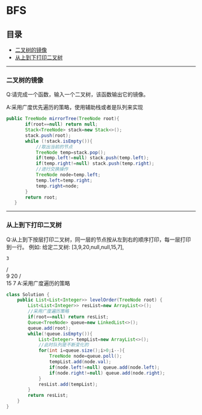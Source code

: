 # BFS

## 目录

* [二叉树的镜像](#二叉树的镜像)
* [从上到下打印二叉树](#从上到下打印二叉树)

---

 ### 二叉树的镜像
 Q:请完成一个函数，输入一个二叉树，该函数输出它的镜像。
 
 A:采用广度优先遍历的策略，使用辅助栈或者是队列来实现
 
 ```java
 public TreeNode mirrorTree(TreeNode root){
        if(root==null) return null;
        Stack<TreeNode> stack=new Stack<>();
        stack.push(root);
        while (!stack.isEmpty()){
            //取出当前的节点
            TreeNode temp=stack.pop();
            if(temp.left!=null) stack.push(temp.left);
            if(temp.right!=null) stack.push(temp.right);
            //进行交换操作
            TreeNode node=temp.left;
            temp.left=temp.right;
            temp.right=node;
        }
        return root;
    }
 ```
---
### 从上到下打印二叉树
Q:从上到下按层打印二叉树，同一层的节点按从左到右的顺序打印，每一层打印到一行。
例如:
给定二叉树: [3,9,20,null,null,15,7],

    3
   / \
  9  20
    /  \
   15   7
A:采用广度遍历的策略
```java
class Solution {
    public List<List<Integer>> levelOrder(TreeNode root) {
        List<List<Integer>> resList=new ArrayList<>();
        //采用广度遍历策略
        if(root==null) return resList;
        Queue<TreeNode> queue=new LinkedList<>();
        queue.add(root);
        while(!queue.isEmpty()){
            List<Integer> tempList=new ArrayList<>();
            //此时队列是不断变化的
            for(int i=queue.size();i>0;i--){
                TreeNode node=queue.poll();
                tempList.add(node.val);
                if(node.left!=null) queue.add(node.left);
                if(node.right!=null) queue.add(node.right);
            }
            resList.add(tempList);
        }
        return resList;
    }
}
```
